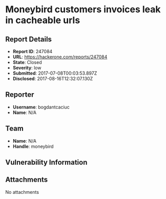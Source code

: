# Moneybird customers invoices leak in cacheable urls

## Report Details
- **Report ID**: 247084
- **URL**: https://hackerone.com/reports/247084
- **State**: Closed
- **Severity**: low
- **Submitted**: 2017-07-08T00:03:53.897Z
- **Disclosed**: 2017-08-16T12:32:07.130Z

## Reporter
- **Username**: bogdantcaciuc
- **Name**: N/A

## Team
- **Name**: N/A
- **Handle**: moneybird

## Vulnerability Information


## Attachments
No attachments
